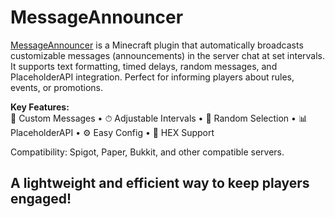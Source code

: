 # MessageAnnouncer

[MessageAnnouncer](https://github.com/kruz3r/MessageAnnouncer) is a Minecraft plugin that automatically broadcasts customizable messages (announcements) in the server chat at set intervals. It supports text formatting, timed delays, random messages, and PlaceholderAPI integration. Perfect for informing players about rules, events, or promotions.

**Key Features:**  
📢 Custom Messages • ⏱ Adjustable Intervals • 🎲 Random Selection • 📊 PlaceholderAPI • ⚙️ Easy Config • 🎨 HEX Support  

Compatibility: Spigot, Paper, Bukkit, and other compatible servers.

## A lightweight and efficient way to keep players engaged!
